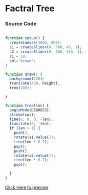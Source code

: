 # Factral Tree
### Source Code


``` javascript

function setup() {
  createCanvas(1000, 800);
  s1 = createSlider(0, 360, 45, 1);
  s2 = createSlider(0, 360, 315, 1);
  r1 = 10;
  col='brown';
}

function draw() {
  background(220);
  translate(450, height);
  tree(200);

}

function tree(len) {
  angleMode(DEGREES);
  stroke(col);
  line(0, 0, 0, -len);
  translate(0, -len);
  if (len > 1) {
    push();
    rotate(s1.value());
    tree(len * 0.7);
    pop();
    push();
    rotate(s2.value());
    tree(len * 0.7);
    pop();

  }
}

```
[Click Here to preview](https://amankardam.github.io/P5-Javascript-Sketches/f/)
